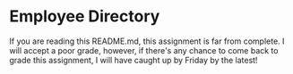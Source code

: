 # Employee Directory

If you are reading this README.md, this assignment is far from complete. I will accept a poor grade, however, if there's any chance to come back to grade this assignment, I will have caught up by Friday by the latest!
